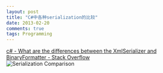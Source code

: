 ```yaml
---
layout: post
title: "C#中各种serialization的比较"
date: 2013-02-20
comments: true
tags: Programming
---
```

<a href="http://stackoverflow.com/questions/1154198/what-are-the-differences-between-the-xmlserializer-and-binaryformatter">c# - What are the differences between the XmlSerializer and BinaryFormatter - Stack Overflow</a><br /><img src="http://img690.imageshack.us/img690/1238/serializertable.png" alt="Serialization Comparison" /><br />